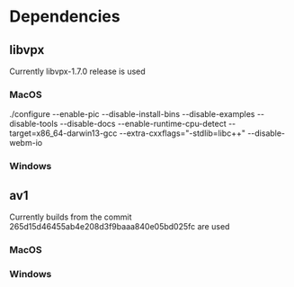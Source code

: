 # Dependencies #

## libvpx ##

Currently libvpx-1.7.0 release is used

### MacOS ###

./configure --enable-pic --disable-install-bins --disable-examples --disable-tools --disable-docs --enable-runtime-cpu-detect --target=x86_64-darwin13-gcc --extra-cxxflags="-stdlib=libc++" --disable-webm-io 

### Windows ###

## av1 ##

Currently builds from the commit 265d15d46455ab4e208d3f9baaa840e05bd025fc are used

### MacOS ###

### Windows ###